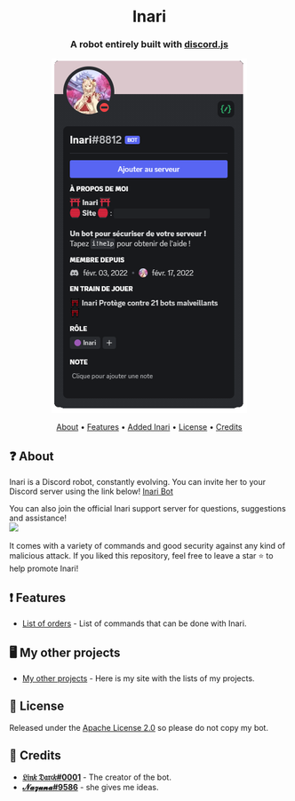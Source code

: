 <h1 align="center">
  <br>
  Inari
  <br>
</h1>

<h3 align=center>A robot entirely built with <a href=https://github.com/discordjs/discord.js>discord.js</a></h3>

<p align="center">
  <a href="https://inari.neko-world.ovh/"><img src="https://raw.githubusercontent.com/Link0Darck/Inari/main/Img/Inari.PNG"></a>
</p>

<p align="center">
  <a href="#about">About</a>
  •
  <a href="#Features">Features</a>
  •
  <a href="https://inari.neko-world.ovh/invite">Added Inari</a>
  •
  <a href="#license">License</a>
  •
  <a href="#credits">Credits</a>
</p>

## ❓ About

Inari is a Discord robot, constantly evolving. You can invite her to your Discord server using the link below!
[Inari Bot](https://inari.neko-world.ovh/invite)

You can also join the official Inari support server for questions, suggestions and assistance!
<br>[<img src="https://canary.discordapp.com/api/guilds/941750925649936404/widget.png?style=banner2">](https://discord.com/invite/nQHSgmnF2k)

It comes with a variety of commands and good security against any kind of malicious attack.
If you liked this repository, feel free to leave a star ⭐ to help promote Inari!

## ❗ Features

 * [List of orders](https://inari.neko-world.ovh/docs) - List of commands that can be done with Inari.

## 🖥️ My other projects

 * [My other projects](https://linkdarck.neko-world.ovh/Projets/) - Here is my site with the lists of my projects.

## 📖 License

Released under the [Apache License 2.0](https://github.com/Link0Darck/Inari/blob/main/LICENSE) so please do not copy my bot.

## 📜 Credits

* **[𝔏𝔦𝔫𝑘 𝔇𝔞𝔯𝔠𝑘#0001](https://github.com/Link0Darck/)** - The creator of the bot.
* **[𝓝𝓪𝔃𝓾𝓷𝓪#9586](https://github.com/Nazuna-UwU)** - she gives me ideas.
